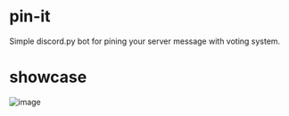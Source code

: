 # pin-it
Simple discord.py bot for pining your server message with voting system.
# showcase
![image](https://github.com/user-attachments/assets/9bf08dd0-e0a8-415e-9bd8-b418cedb781c)
